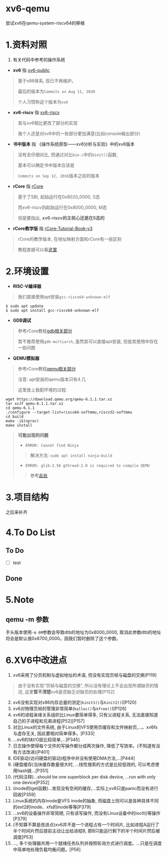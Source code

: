 # xv6-qemu
尝试xv6在qemu-system-riscv64的移植

# 1.资料对照
1.  有关代码中参考的操作系统

* **xv6** 指 
[xv6-public](https://github.com/mit-pdos/xv6-public)
> 基于x86体系, 现已不再维护。  
>
> 最后的版本为`Commits on Aug 11, 2020`   
>
> 个人习惯称这个版本为`xv6`

* **xv6-riscv** 指
[xv6-riscv](https://github.com/mit-pdos/xv6-riscv)
> 其与xv6相比更改了部分的实现  
>
> 我个人还是对xv6中的一些部分更加满意(比如console输出部分)

* **书中版本** 指
《操作系统原型——xv6分析与实验》中的xv6版本
> 没有去仔细对比, 但通过对比`bio.c`中的`binit()`函数,
>
> 基本可以确定书中版本应该是
>
> `Commits on Sep 12, 2016`版本之前的版本

* **rCore** 指
[rCore](https://github.com/rcore-os/rCore)
> 基于了SBI, 起始运行在0x8020_0000, S态  
>
> 而xv6-riscv则起始运行在0x8000_0000, M态  
>
> 但是要指出, **xv6-riscv的主核心还是在S态的**

* **rCore教学版** 指
[rCore-Tutorial-Book-v3](https://github.com/rcore-os/rCore-Tutorial-Book-v3)
> rCore的教学版本, 在地址映射方面和rCore有一些区别  
>
> 教程直接可以看[这里](https://rcore-os.github.io/rCore-Tutorial-Book-v3/)


# 2.环境设置

* **RISC-V编译器**
> 我们直接使用apt安装`gcc-riscv64-unknown-elf`
```
$ sudo apt update
$ sudo apt install gcc-riscv64-unknown-elf
```

* **GDB调试**
> 参考rCore教程[gdb相关部分](https://rcore-os.github.io/rCore-Tutorial-deploy/docs/pre-lab/gdb.html)  
>
> 暂不推荐使用`gdb-multiarch`, 虽然其可以直接apt安装, 
> 但是其使用中存在一些问题

* **QEMU模拟器**
> 参考rCore教程[qemu相关部分](https://rcore-os.github.io/rCore_tutorial_doc/chapter2/part5.html)  
>
> 注意: apt安装的qemu版本只有4.几  
>
> 这里放上我配环境的过程:
```
wget https://download.qemu.org/qemu-6.1.1.tar.xz
tar xvJf qemu-6.1.1.tar.xz
cd qemu-6.1.1
./configure --target-list=riscv64-softmmu,riscv32-softmmu
cd build
make -j$(nproc)
make install
```
>   
>  **可能出现的问题**
>  * ```ERROR: Cannot find Ninja```
>> 解决方法: ```sudo apt install ninja-build```
>
>  * ```ERROR: glib-2.56 gthread-2.0 is required to compile QEMU```
>> 参考[此处](https://blog.csdn.net/fuxy3/article/details/104732541)


# 3.项目结构

之后来补齐

# 4.To Do List

## To Do
* [ ] test

## Done


# 5.Note

## qemu -m 参数

手头版本使用`-m 6M`参数会导致dtb的地址为0x8000_0000, 取消此参数dtb的地址将会是默认值0x8700_0000。固我们暂时删除了这个参数。


# 6.XV6中改进点


1.  xv6采用了分页机制与虚拟地址的术语, 但没有实现页帧与磁盘的交换[P119]
>由于没有实现“页帧与磁盘的交换”, 所以没有理论上不会出现所谓缺页的情况, 这里**暂不清楚**xv6是否缺乏对缺页的处理[P152]
2.  xv6没有实现对x86内存总量的测定(`kinit1()`与`kinit2()`)[P120]
3.  xv6对物理页帧的管理非常简单(`kalloc()`与`kfree()`)[P126]
4.  xv6的进程亲缘关系组织比Linux要简单得多, 只有父进程关系, 无法直接知道自己的子进程和兄弟进程[P52][P157]
5.  对比Linux的文件系统, 由于Linux的VFS使用页缓存和文件映射页,...。xv6fs与虚存无关, 因此要相对简单得多。[P333]
6.  ...xv6的块I/O层比较简单,...[P345]
7.  日志操作使得每个文件的写操作都分成两次操作, 降低了写效率。(不知道有没有方法改进)[P401]
8.  IDE驱动(访问硬盘的驱动)程序中并没有使用DMA方法,...[P444]
9.  (硬盘缓存)当块缓存数量很大时, ...线性搜索的方式是比较低效的, 可以考虑使用hash链...[P351]
10. (代码注释)...should be one superblock per disk device, ...run with only one device[P352]
11. (inode的iget函数)...发现没有空闲的缓存,...实际上xv6只是panic而没有进行回收[P359]
12. Linux系统的内存inode是VFS inode的抽象, 而磁盘上则可以是各种具体不同的ext2的inode、xfs的inode等等[P379]
13. ...xv6的设备操作非常简陋, 只有读写操作, 而没有Linux设备中的ioctl()等操作[P379]
14. (不知算不算是改进点)xv6并不是一个进程占有一个时间片, 比如进程A运行了半个时间片然后提前主动让出给进程B, 那B只能运行剩下的半个时间片然后被调度[P53]
15. ..., 多个处理器共用一个就绪任务队列并按照轮询方式进行调度。...只是在调度中简单地处理负载均衡问题。[P56]
